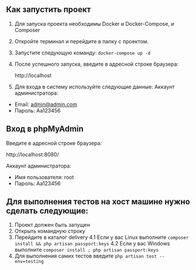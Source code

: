 ## Как запустить проект
1.  Для запуска проекта необходимы Docker и Docker-Compose, и Composer
2.  Откройте терминал и перейдите в папку с проектом.
3.  Запустите следующую команду:
`docker-compose up -d`

4.  После успешного запуска,  введите в адресной строке браузера:

    http://localhost
5.  Для входа в систему используйте следующие данные:
Аккаунт администратора:
- Email: admin@admin.com
- Пароль: Aa123456

## Вход в phpMyAdmin

Введите в адресной строке браузера:

   http://localhost:8080/

Аккаунт администратора:
- Имя пользователя: root
- Пароль: Aa123456


## Для выполнения тестов на хост машине нужно сделать следующие:
1. Проект должен быть запущен
2. Открыть командную строку
3. Перейдите в каталог delivery
4.1 Если у вас Linux выполните `composer install && php artisan passport:keys`
4.2 Если у вас Windows выполните `composer install ; php artisan passport:keys`
5. Для выполнения самих тестов введите `php artisan test --env=testing`
